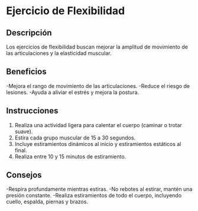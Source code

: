 # Ejercicio de Flexibilidad

## Descripción
Los ejercicios de flexibilidad buscan mejorar la amplitud de movimiento de las articulaciones y la elasticidad muscular.

## Beneficios
-Mejora el rango de movimiento de las articulaciones.
-Reduce el riesgo de lesiones.
-Ayuda a aliviar el estrés y mejora la postura.

## Instrucciones
1. Realiza una actividad ligera para calentar el cuerpo (caminar o trotar suave).
2. Estira cada grupo muscular de 15 a 30 segundos.
3. Incluye estiramientos dinámicos al inicio y estiramientos estáticos al final.
4. Realiza entre 10 y 15 minutos de estiramiento.

## Consejos
-Respira profundamente mientras estiras.
-No rebotes al estirar, mantén una presión constante.
-Realiza estiramientos de todo el cuerpo, incluyendo cuello, espalda, piernas y brazos.